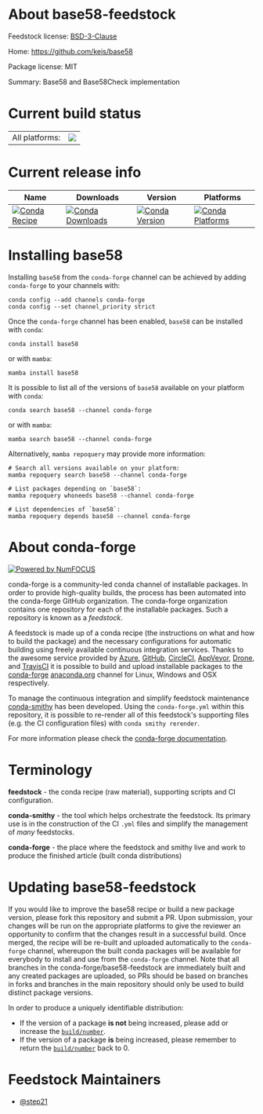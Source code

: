 About base58-feedstock
======================

Feedstock license: [BSD-3-Clause](https://github.com/conda-forge/base58-feedstock/blob/main/LICENSE.txt)

Home: https://github.com/keis/base58

Package license: MIT

Summary: Base58 and Base58Check implementation

Current build status
====================


<table><tr><td>All platforms:</td>
    <td>
      <a href="https://dev.azure.com/conda-forge/feedstock-builds/_build/latest?definitionId=9979&branchName=main">
        <img src="https://dev.azure.com/conda-forge/feedstock-builds/_apis/build/status/base58-feedstock?branchName=main">
      </a>
    </td>
  </tr>
</table>

Current release info
====================

| Name | Downloads | Version | Platforms |
| --- | --- | --- | --- |
| [![Conda Recipe](https://img.shields.io/badge/recipe-base58-green.svg)](https://anaconda.org/conda-forge/base58) | [![Conda Downloads](https://img.shields.io/conda/dn/conda-forge/base58.svg)](https://anaconda.org/conda-forge/base58) | [![Conda Version](https://img.shields.io/conda/vn/conda-forge/base58.svg)](https://anaconda.org/conda-forge/base58) | [![Conda Platforms](https://img.shields.io/conda/pn/conda-forge/base58.svg)](https://anaconda.org/conda-forge/base58) |

Installing base58
=================

Installing `base58` from the `conda-forge` channel can be achieved by adding `conda-forge` to your channels with:

```
conda config --add channels conda-forge
conda config --set channel_priority strict
```

Once the `conda-forge` channel has been enabled, `base58` can be installed with `conda`:

```
conda install base58
```

or with `mamba`:

```
mamba install base58
```

It is possible to list all of the versions of `base58` available on your platform with `conda`:

```
conda search base58 --channel conda-forge
```

or with `mamba`:

```
mamba search base58 --channel conda-forge
```

Alternatively, `mamba repoquery` may provide more information:

```
# Search all versions available on your platform:
mamba repoquery search base58 --channel conda-forge

# List packages depending on `base58`:
mamba repoquery whoneeds base58 --channel conda-forge

# List dependencies of `base58`:
mamba repoquery depends base58 --channel conda-forge
```


About conda-forge
=================

[![Powered by
NumFOCUS](https://img.shields.io/badge/powered%20by-NumFOCUS-orange.svg?style=flat&colorA=E1523D&colorB=007D8A)](https://numfocus.org)

conda-forge is a community-led conda channel of installable packages.
In order to provide high-quality builds, the process has been automated into the
conda-forge GitHub organization. The conda-forge organization contains one repository
for each of the installable packages. Such a repository is known as a *feedstock*.

A feedstock is made up of a conda recipe (the instructions on what and how to build
the package) and the necessary configurations for automatic building using freely
available continuous integration services. Thanks to the awesome service provided by
[Azure](https://azure.microsoft.com/en-us/services/devops/), [GitHub](https://github.com/),
[CircleCI](https://circleci.com/), [AppVeyor](https://www.appveyor.com/),
[Drone](https://cloud.drone.io/welcome), and [TravisCI](https://travis-ci.com/)
it is possible to build and upload installable packages to the
[conda-forge](https://anaconda.org/conda-forge) [anaconda.org](https://anaconda.org/)
channel for Linux, Windows and OSX respectively.

To manage the continuous integration and simplify feedstock maintenance
[conda-smithy](https://github.com/conda-forge/conda-smithy) has been developed.
Using the ``conda-forge.yml`` within this repository, it is possible to re-render all of
this feedstock's supporting files (e.g. the CI configuration files) with ``conda smithy rerender``.

For more information please check the [conda-forge documentation](https://conda-forge.org/docs/).

Terminology
===========

**feedstock** - the conda recipe (raw material), supporting scripts and CI configuration.

**conda-smithy** - the tool which helps orchestrate the feedstock.
                   Its primary use is in the construction of the CI ``.yml`` files
                   and simplify the management of *many* feedstocks.

**conda-forge** - the place where the feedstock and smithy live and work to
                  produce the finished article (built conda distributions)


Updating base58-feedstock
=========================

If you would like to improve the base58 recipe or build a new
package version, please fork this repository and submit a PR. Upon submission,
your changes will be run on the appropriate platforms to give the reviewer an
opportunity to confirm that the changes result in a successful build. Once
merged, the recipe will be re-built and uploaded automatically to the
`conda-forge` channel, whereupon the built conda packages will be available for
everybody to install and use from the `conda-forge` channel.
Note that all branches in the conda-forge/base58-feedstock are
immediately built and any created packages are uploaded, so PRs should be based
on branches in forks and branches in the main repository should only be used to
build distinct package versions.

In order to produce a uniquely identifiable distribution:
 * If the version of a package **is not** being increased, please add or increase
   the [``build/number``](https://docs.conda.io/projects/conda-build/en/latest/resources/define-metadata.html#build-number-and-string).
 * If the version of a package **is** being increased, please remember to return
   the [``build/number``](https://docs.conda.io/projects/conda-build/en/latest/resources/define-metadata.html#build-number-and-string)
   back to 0.

Feedstock Maintainers
=====================

* [@step21](https://github.com/step21/)

